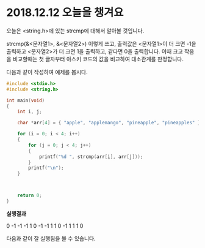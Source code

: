# 2018.12.12 오늘을 챙겨요

오늘은 <string.h>에 있는 strcmp에 대해서 알아볼 것입니다.

strcmp(&<문자열1>, &<문자열2>) 이렇게 쓰고, 출력값은 <문자열1>이 더 크면 -1을 출력하고 <문자열2>가 더 크면 1을 출력하고, 같다면 0을 출력합니다. 이때 크고 작음을 비교할때는 첫 글자부터 아스키 코드의 값을 비교하여 대소관계를 판정합니다.

다음과 같이 작성하여 예제를 봅시다.

```C
#include <stdio.h>
#include <string.h>

int main(void)
{
	int i, j;

	char *arr[4] = { "apple", "applemango", "pineapple", "pineapples" };

	for (i = 0; i < 4; i++)
	{
		for (j = 0; j < 4; j++)
		{
			printf("%d ", strcmp(arr[i], arr[j]));
		}
		printf("\n");
	}



	return 0;
}
```

**실행결과**

0 -1 -1 -1
1 0 -1 -1
1 1 0 -1
1 1 1 0



다음과 같이 잘 실행됨을 볼 수 있습니다.